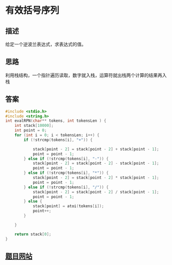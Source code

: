 # 有效括号序列

## 描述
给定一个逆波兰表达式，求表达式的值。

## 思路
利用栈结构，一个指针遍历读取，数字就入栈，运算符就出栈两个计算的结果再入栈
## 答案
``` c
#include <stdio.h>
#include <string.h>
int evalRPN(char** tokens, int tokensLen ) {
    int stack[10000];
    int point = 0;
    for (int i = 0; i < tokensLen; i++) {
        if (!strcmp(tokens[i], "+")) {

            stack[point - 2] = stack[point - 2] + stack[point - 1];
            point = point - 1;
        } else if (!strcmp(tokens[i], "-")) {
            stack[point - 2] = stack[point - 2] - stack[point - 1];
            point = point - 1;
        } else if (!strcmp(tokens[i], "*")) {
            stack[point - 2] = stack[point - 2] * stack[point - 1];
            point = point - 1;
        } else if (!strcmp(tokens[i], "/")) {
            stack[point - 2] = stack[point - 2] / stack[point - 1];
            point = point - 1;
        } else {
            stack[point] = atoi(tokens[i]);
            point++;
        }

    }

    return stack[0];
}
```

## [题目网站](https://www.nowcoder.com/practice/885c1db3e39040cbae5cdf59fb0e9382?tpId=308&tqId=2301465&ru=%2Fpractice%2F37548e94a270412c8b9fb85643c8ccc2&qru=%2Fta%2Falgorithm-start%2Fquestion-ranking&sourceUrl=%2Fexam%2Foj%3Fpage%3D1%26tab%3D%25E7%25AE%2597%25E6%25B3%2595%25E7%25AF%2587%26topicId%3D308)
